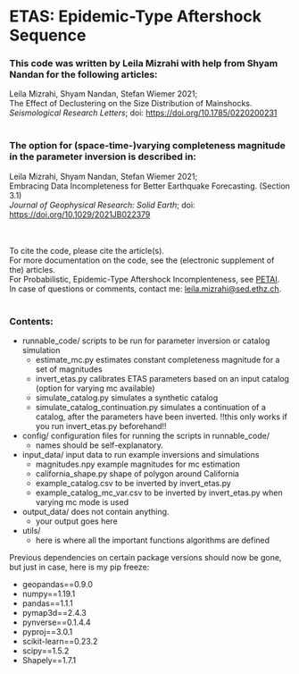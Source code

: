 # ETAS: Epidemic-Type Aftershock Sequence

### This code was written by Leila Mizrahi with help from Shyam Nandan for the following articles:

Leila Mizrahi, Shyam Nandan, Stefan Wiemer 2021;<br/>The Effect of Declustering on the Size Distribution of Mainshocks.<br/>
_Seismological Research Letters_; doi: https://doi.org/10.1785/0220200231<br/>
<br/>


### The option for (space-time-)varying completeness magnitude in the parameter inversion is described in:

Leila Mizrahi, Shyam Nandan, Stefan Wiemer 2021;<br/> Embracing Data Incompleteness for Better Earthquake Forecasting. (Section 3.1)<br/>
_Journal of Geophysical Research: Solid Earth_; doi: https://doi.org/10.1029/2021JB022379<br/>
<br/>
<br/>

To cite the code, please cite the article(s).<br/>
For more documentation on the code, see the (electronic supplement of the) articles.<br/>
For Probabilistic, Epidemic-Type Aftershock Incomplenteness, see [PETAI](https://github.com/lmizrahi/petai).<br/>
In case of questions or comments, contact me: leila.mizrahi@sed.ethz.ch.
<br/>
<br/>
### Contents:
* runnable_code/ scripts to be run for parameter inversion or catalog simulation
  * estimate_mc.py estimates constant completeness magnitude for a set of magnitudes
  * invert_etas.py calibrates ETAS parameters based on an input catalog (option for varying mc available)
  * simulate_catalog.py simulates a synthetic catalog
  * simulate_catalog_continuation.py simulates a continuation of a catalog, after the parameters have been inverted. !!this only works if you run invert_etas.py beforehand!!
* config/ configuration files for running the scripts in runnable_code/
  * names should be self-explanatory.
* input_data/ input data to run example inversions and simulations
  * magnitudes.npy example magnitudes for mc estimation
  * california_shape.py shape of polygon around California
  * example_catalog.csv to be inverted by invert_etas.py
  * example_catalog_mc_var.csv to be inverted by invert_etas.py when varying mc mode is used
* output_data/ does not contain anything. 
  * your output goes here
* utils/ 
  * here is where all the important functions algorithms are defined


Previous dependencies on certain package versions should now be gone, but just in case, here is my pip freeze:<br/>

* geopandas==0.9.0
* numpy==1.19.1
* pandas==1.1.1
* pymap3d==2.4.3
* pynverse==0.1.4.4
* pyproj==3.0.1
* scikit-learn==0.23.2
* scipy==1.5.2
* Shapely==1.7.1
